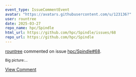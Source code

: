 ```yaml
---
event_type: IssueCommentEvent
avatar: "https://avatars.githubusercontent.com/u/123136?"
user: rountree
date: 2025-03-27
repo_name: hpc/Spindle
html_url: https://github.com/hpc/Spindle/issues/68
repo_url: https://github.com/hpc/Spindle
---
```


<a href='https://github.com/rountree' target='_blank'>rountree</a> commented on issue <a href='https://github.com/hpc/Spindle/issues/68' target='_blank'>hpc/Spindle#68</a>.

<small>Big picture:...</small>

<a href='https://github.com/hpc/Spindle/issues/68' target='_blank'>View Comment</a>